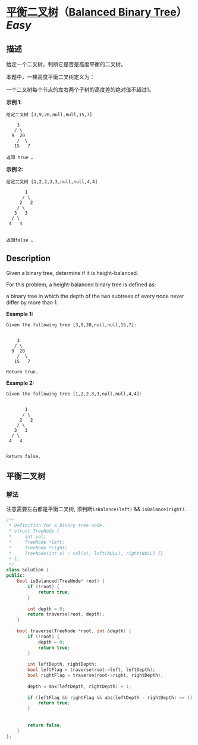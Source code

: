 # [平衡二叉树](https://leetcode-cn.com/problems/balanced-binary-tree)（[Balanced Binary Tree](https://leetcode.com/problems/balanced-binary-tree)）*Easy*
## 描述
给定一个二叉树，判断它是否是高度平衡的二叉树。

本题中，一棵高度平衡二叉树定义为：


一个二叉树每个节点的左右两个子树的高度差的绝对值不超过1。


**示例 1:**
```
给定二叉树 [3,9,20,null,null,15,7]

    3
   / \
  9  20
    /  \
   15   7

返回 true 。
```

**示例 2:**
```
给定二叉树 [1,2,2,3,3,null,null,4,4]

       1
      / \
     2   2
    / \
   3   3
  / \
 4   4


返回false 。
```

## Description
Given a binary tree, determine if it is height-balanced.

For this problem, a height-balanced binary tree is defined as:


a binary tree in which the depth of the two subtrees of every node never differ by more than 1.


**Example 1:**
```
Given the following tree [3,9,20,null,null,15,7]:


    3
   / \
  9  20
    /  \
   15   7

Return true.
```

**Example 2:**
```
Given the following tree [1,2,2,3,3,null,null,4,4]:


       1
      / \
     2   2
    / \
   3   3
  / \
 4   4


Return false.
```




## 平衡二叉树
### 解法
注意需要左右都是平衡二叉树, 须判断`isBalance(left)` && `isBalance(right)`.

```c++
/**
 * Definition for a binary tree node.
 * struct TreeNode {
 *     int val;
 *     TreeNode *left;
 *     TreeNode *right;
 *     TreeNode(int x) : val(x), left(NULL), right(NULL) {}
 * };
 */
class Solution {
public:
    bool isBalanced(TreeNode* root) {
        if (!root) {
            return true;
        }
        
        int depth = 0;
        return traverse(root, depth);
    }
    
    bool traverse(TreeNode *root, int &depth) {
        if (!root) {
            depth = 0;
            return true;
        }
        
        int leftDepth, rightDepth;
        bool leftFlag = traverse(root->left, leftDepth);
        bool rightFlag = traverse(root->right, rightDepth);
        
        depth = max(leftDepth, rightDepth) + 1;
        
        if (leftFlag && rightFlag && abs(leftDepth - rightDepth) <= 1) {
            return true;
        }
        
        
        return false;        
    }
};
```